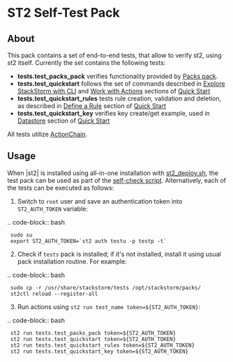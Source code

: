 ST2 Self-Test Pack
==================

About
-----
This pack contains a set of end-to-end tests, that allow to verify st2, using st2 itself. Currently the set contains the following tests:

* **tests.test_packs_pack** verifies functionality provided by [Packs pack](http://docs.stackstorm.com/packs.html#getting-a-pack).
* **tests.test_quickstart** follows the set of commands described in [Explore StackStorm with CLI](http://docs.stackstorm.com/start.html#explore-st2-with-cli) and [Work with Actions](http://docs.stackstorm.com/start.html#work-with-actions) sections of [Quick Start](http://docs.stackstorm.com/start.html)
* **tests.test_quickstart_rules** tests rule creation, validation and deletion, as described in [Define a Rule](http://docs.stackstorm.com/start.html#define-a-rule) section of [Quick Start](http://docs.stackstorm.com/start.html)
* **tests.test_quickstart_key** verifies key create/get example, used in [Datastore](http://docs.stackstorm.com/start.html#datastore) section of [Quick Start](http://docs.stackstorm.com/start.html)

All tests utilize [ActionChain](http://docs.stackstorm.com/actionchain.html).

Usage
-----
When |st2| is installed using all-in-one installation with [st2_deploy.sh](http://docs.stackstorm.com/install/index.html), the test pack can be used as part of the [self-check script](http://docs.stackstorm.com/troubleshooting.html#running-self-verification). Alternatively, each of the tests can be executed as follows:

1. Switch to `root` user and save an authentication token into `ST2_AUTH_TOKEN` variable:

.. code-block:: bash

     sudo su
     export ST2_AUTH_TOKEN=`st2 auth testu -p testp -t`

2. Check if ``tests`` pack is installed; if it's not installed, install it using usual pack installation routine. For example:

.. code-block:: bash

     sudo cp -r /usr/share/stackstorm/tests /opt/stackstorm/packs/
     st2ctl reload --register-all

3. Run actions using ``st2 run test_name token=${ST2_AUTH_TOKEN}``:

.. code-block:: bash

     st2 run tests.test_packs_pack token=${ST2_AUTH_TOKEN}
     st2 run tests.test_quickstart token=${ST2_AUTH_TOKEN}
     st2 run tests.test_quickstart_rules token=${ST2_AUTH_TOKEN}
     st2 run tests.test_quickstart_key token=${ST2_AUTH_TOKEN}
